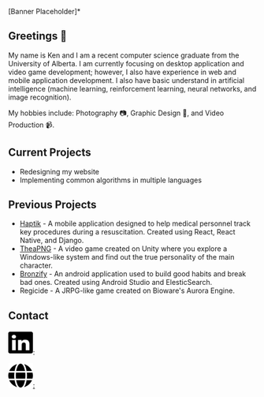 \[Banner Placeholder\]\*

## Greetings 👋
My name is Ken and I am a recent computer science graduate from the University of Alberta. I am currently focusing on desktop application and video game development; however, I also have experience in web and mobile application development. I also have basic understand in artificial intelligence (machine learning, reinforcement learning, neural networks, and image recognition).

My hobbies include: Photography 📷, Graphic Design 🎨, and Video Production 📹.

## Current Projects
* Redesigning my website
* Implementing common algorithms in multiple languages

## Previous Projects
* [Haptik](https://www.youtube.com/watch?v=Yk3ySElEWSY) - A mobile application designed to help medical personnel track key procedures during a resuscitation. Created using React, React Native, and Django.
* [TheaPNG](https://fifty-fifty.itch.io/theapng) - A video game created on Unity where you explore a Windows-like system and find out the true personality of the main character.
* [Bronzify](https://www.youtube.com/watch?v=66qJiSfxOpc) - An android application used to build good habits and break bad ones. Created using Android Studio and ElesticSearch.
* Regicide - A JRPG-like game created on Bioware's Aurora Engine.

## Contact
<img src="https://raw.githubusercontent.com/KenRLi/KenRLi/7684a5438ec622c49cb05403421b1d94e0dc6cdc/imgs/linkedin-logo.svg" alt="LinkedIn Logo" width="50" height="50">: <a href="https://www.linkedin.com/in/kenrli/" target="_blank" My LinkedIn>

<img src="https://raw.githubusercontent.com/KenRLi/KenRLi/82915dc45d6ea57a62ddab721d7abcbdab90358e/imgs/globe-solid.svg" alt="Globe Icon" width="50" height="50">: <a href="http://www.kenringli.com/>" target="_blank" My Personal Website>
